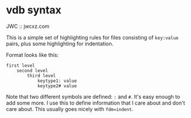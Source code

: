 vdb syntax
==========

JWC :: jwcxz.com


This is a simple set of highlighting rules for files consisting of `key:value`
pairs, plus some highlighting for indentation.

Format looks like this:

    first level
        second level
            third level
                keytype1: value
                keytype2# value

Note that two different symbols are defined: `:` and `#`.  It's easy enough to
add some more.  I use this to define information that I care about and don't
care about.  This usually goes nicely with `fdm=indent`.
